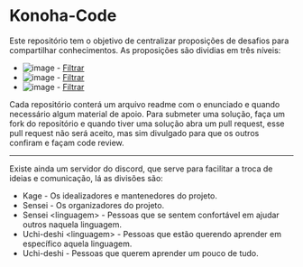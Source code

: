 # Konoha-Code

Este repositório tem o objetivo de centralizar proposições de desafios para compartilhar conhecimentos.
As proposições são dividias em três níveis:

- ![image](https://img.shields.io/badge/N%C3%ADvel-F%C3%A1cil-brightgreen) - [Filtrar](https://github.com/Konoha-Code?q=nivel-facil&type=all) 
- ![image](https://img.shields.io/badge/N%C3%ADvel-M%C3%A9dio-yellow) - [Filtrar](https://github.com/Konoha-Code?q=nivel-medio&type=all) 
- ![image](https://img.shields.io/badge/N%C3%ADvel-Dif%C3%ADcil-red) - [Filtrar](https://github.com/Konoha-Code?q=nivel-dificil&type=all) 

Cada repositório conterá um arquivo readme com o enunciado e quando necessário algum material de apoio. Para submeter uma solução, faça um fork do repositório e quando tiver uma solução abra um pull request, esse pull request não será aceito, mas sim divulgado para que os outros confiram e façam code review.

---

Existe ainda um servidor do discord, que serve para facilitar a troca de ideias e comunicação, lá as divisões são:

- Kage - Os idealizadores e mantenedores do projeto.
- Sensei - Os organizadores do projeto.
- Sensei \<linguagem\> - Pessoas que se sentem confortável em ajudar outros naquela linguagem.
- Uchi-deshi \<linguagem\> - Pessoas que estão querendo aprender em específico aquela linguagem.
- Uchi-deshi - Pessoas que querem aprender um pouco de tudo.
